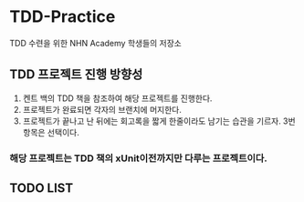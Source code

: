 # TDD-Practice
TDD 수련을 위한 NHN Academy 학생들의 저장소

## TDD 프로젝트 진행 방향성
1. 켄트 백의 TDD 책을 참조하여 해당 프로젝트를 진행한다.
2. 프로젝트가 완료되면 각자의 브랜치에 머지한다.
3. 프로젝트가 끝나고 난 뒤에는 회고록을 짧게 한줄이라도 남기는 습관을 기르자. 3번 항목은 선택이다.

### 해당 프로젝트는 TDD 책의 xUnit이전까지만 다루는 프로젝트이다.

## TODO LIST
